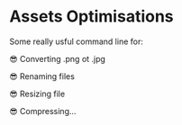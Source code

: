# Assets Optimisations
Some really usful command line for: 

😎 Converting .png ot .jpg

😎 Renaming files

😎 Resizing file

😎 Compressing...
